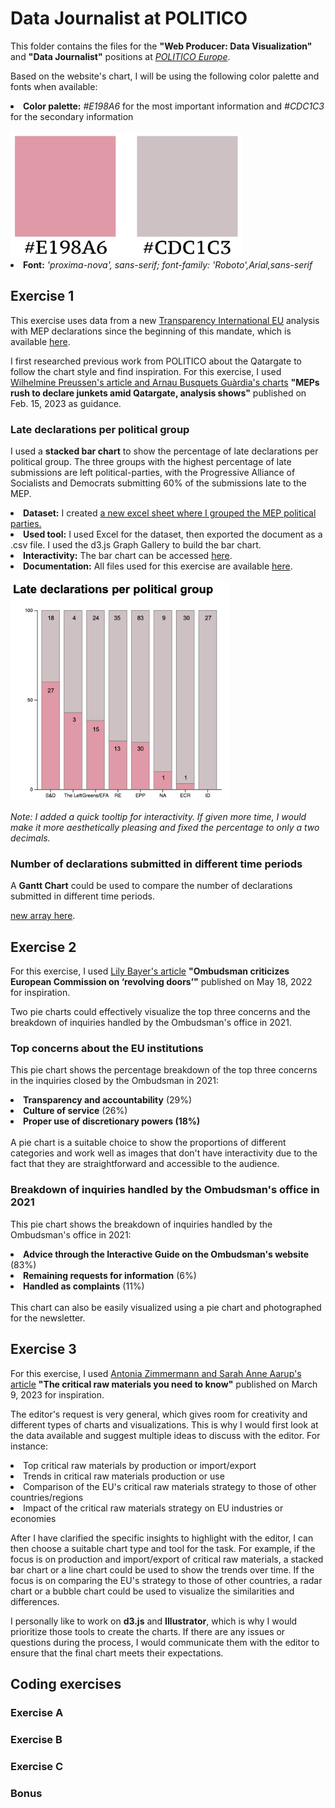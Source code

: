 # Data Journalist at POLITICO
This folder contains the files for the <b>"Web Producer: Data Visualization"</b> and <b>"Data Journalist"</b> positions at <a href="https://www.politico.eu/"><i>POLITICO Europe</i></a>.

Based on the website's chart, I will be using the following color palette and fonts when available:
<li><b>Color palette:</b> <i>#E198A6</i> for the most important information and <i>#CDC1C3</i> for the secondary information</li>

<br>
  <img src="https://github.com/ibonnet/portfolio/blob/main/politico/colorpalette.png?raw=true" height="200">

<li><b>Font:</b> <i>'proxima-nova', sans-serif;</i> <i>font-family: 'Roboto',Arial,sans-serif</i></li>

## Exercise 1
This exercise uses data from a new <a href="https://transparency.eu/mep-lobby-brief/">Transparency International EU</a> analysis with MEP declarations since the beginning of this mandate, which is available <a href="https://github.com/ibonnet/portfolio/tree/main/politico/ex1">here</a>.</li>
<p>I first researched previous work from POLITICO about the Qatargate to follow the chart style and find inspiration. For this exercise, I used <a href="https://www.politico.eu/article/meps-rush-declare-junkets-qatargate-analysis-transparency-international-corruption/">Wilhelmine Preussen's article and Arnau Busquets Guàrdia's charts</a> <b>"MEPs rush to declare junkets amid Qatargate, analysis shows"</b> published on Feb. 15, 2023 as guidance.

### Late declarations per political group
I used a <b>stacked bar chart</b> to show the percentage of late declarations per political group. The three groups with the highest percentage of late submissions are left political-parties, with the Progressive Alliance of Socialists and Democrats submitting 60% of the submissions late to the MEP.

  <li><b>Dataset:</b> I created <a href="https://github.com/ibonnet/portfolio/blob/main/politico/ex1/LateDeclarationsCOUNT.csv">a new excel sheet where I grouped the MEP political parties.</a></li>
  <li><b>Used tool:</b> I used Excel for the dataset, then exported the document as a .csv file. I used the <a href"https://d3-graph-gallery.com/">d3.js Graph Gallery</a> to build the bar chart.</li>
  <li><b>Interactivity:</b> The bar chart can be accessed <a href="https://ibonnet.github.io/portfolio/tree/main/politico/ex1">here</a>.</li>
  <li><b>Documentation:</b> All files used for this exercise are available <a href="https://github.com/ibonnet/portfolio/edit/main/politico/">here</a>.</li>
  
<br>
  <img src="https://github.com/ibonnet/portfolio/blob/main/politico/ex1/LateDeclarationsScreenshot.png?raw=true" height="350">

<i>Note: I added a quick tooltip for interactivity. If given more time, I would make it more aesthetically pleasing and fixed the percentage to only a two decimals.</i>

### Number of declarations submitted in different time periods
A <b>Gantt Chart</b> could be used to compare the number of declarations submitted in different time periods.

<a href="https://github.com/ibonnet/portfolio/blob/ef349863108375e77fcded302d6f60c82a3b2a0d/politico/ex1/SubmissionDate.json">new array here</a>.

## Exercise 2
For this exercise, I used <a href="https://www.politico.eu/article/ombudsman-criticizes-eu-commission-on-revolving-doors/">Lily Bayer's article</a> <b>"Ombudsman criticizes European Commission on ‘revolving doors’"</b> published on May 18, 2022 for inspiration.
<p>Two pie charts could effectively visualize the top three concerns and the breakdown of inquiries handled by the Ombudsman's office in 2021.

### Top concerns about the EU institutions
This pie chart shows the percentage breakdown of the top three concerns in the inquiries closed by the Ombudsman in 2021:
<li><b>Transparency and accountability</b> (29%)</li>
<li><b>Culture of service</b> (26%)</li>
<li><b>Proper use of discretionary powers (18%)</b></li>
<br>A pie chart is a suitable choice to show the proportions of different categories and work well as images that don't have interactivity due to the fact that they are straightforward and accessible to the audience.

### Breakdown of inquiries handled by the Ombudsman's office in 2021
This pie chart shows the breakdown of inquiries handled by the Ombudsman's office in 2021:
<li><b>Advice through the Interactive Guide on the Ombudsman's website</b> (83%)</li>
<li><b>Remaining requests for information</b> (6%)</li>
<li><b>Handled as complaints</b> (11%)</li>
<br>This chart can also be easily visualized using a pie chart and photographed for the newsletter.

## Exercise 3
For this exercise, I used <a href="https://www.politico.eu/article/critical-raw-materials-act-europe-guide/">Antonia Zimmermann and Sarah Anne Aarup's article</a> <b>"The critical raw materials you need to know"</b> published on March 9, 2023 for inspiration.

<p>The editor's request is very general, which gives room for creativity and different types of charts and visualizations. This is why I would first look at the data available and suggest multiple ideas to discuss with the editor. For instance:

<li>Top critical raw materials by production or import/export</li>
<li>Trends in critical raw materials production or use</li>
<li>Comparison of the EU's critical raw materials strategy to those of other countries/regions</li>
<li>Impact of the critical raw materials strategy on EU industries or economies</li>

<p>After I have clarified the specific insights to highlight with the editor, I can then choose a suitable chart type and tool for the task. For example, if the focus is on production and import/export of critical raw materials, a stacked bar chart or a line chart could be used to show the trends over time. If the focus is on comparing the EU's strategy to those of other countries, a radar chart or a bubble chart could be used to visualize the similarities and differences.

<p>I personally like to work on <b>d3.js</b> and <b>Illustrator</b>, which is why I would prioritize those tools to create the charts. If there are any issues or questions during the process, I would communicate them with the editor to ensure that the final chart meets their expectations.

## Coding exercises

### Exercise A
### Exercise B
### Exercise C
### Bonus
